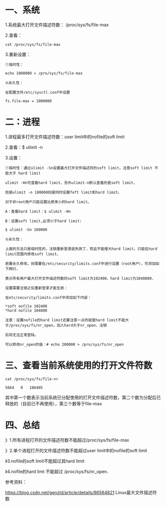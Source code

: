 # 一、系统

   1.系统最大打开文件描述符数： /proc/sys/fs/file-max

   2.查看：
   
    cat /proc/sys/fs/file-max

   3.重新设置：

    ①临时性： 

    echo 1000000 > /pro/sys/fs/file-max

    ②永久性：
    
    在配置文件/etc/sysctl.conf中设置

    fs.file-max = 1000000


# 二：进程

  1.进程最多打开文件描述符数：user limit中的nofile的soft limit

  2.查看：$ ulimit -n

  3.设置：

    ①临时性：通过ulimit -Sn设置最大打开文件描述符的soft limit，注意soft limit 不能大于 hard limit
    
    ulimit -Hn可查看hard limit，另外ulimit-n默认查看的是soft limit，
    
    但是ulimit -n 180000则是同时设置foft limit和hard limit。
   
    对于非root用户只能设置比原来小的hard limit。

    A：查看hard limit：$ ulimit -Hn

    B：设置soft limit,必须小于hard limit:

    $ ulimit -Sn 160000

    ②永久性：
    
    上面的方法只是临时性的，注销重新登录就失效了，而且不能增大hard limit，只能在hard limit范围内修改soft limit，
    
    若要永久修改，则需要在/etc/security/limits.conf中进行设置（root用户），可添加如下两行，
    
    表示所有用户最大打开文件描述符数的soft limit为102400，hard limit为1040800.
    
    设置需要注销之后重新登录才能生效：

    在etc/security/limits.conf中添加如下内容：
     
    *soft nofile 102400
    *hard nofile 104800

    注意：设置nofile的hard limit还要注意一点的就是hard limit不能大于/proc/sys/fs/nr_open，加入hard大于nr_open，注销                        
    
    后将无法正常登陆。

    可以修改nr_open的值：# echo 200000 > /pro/sys/fs/nr_open
    
             
 # 三、查看当前系统使用的打开文件符数

    cat /proc/sys/fs/file-nr

    5664   0   186405

   其中第一个数表示当前系统已分配使用的打开文件描述符数，第二个数为分配后已释放的（目前已不再使用），第三个数等于file-max 

# 四、总结

  》1.所有进程打开的文件描述符数不能超过/proc/sys/fs/file-max

  》2.单个进程打开的文件描述符数不能超过user limit中的nofile的soft limit

  》3.nofile的soft limit不能超过其hard limit

  》4.nofile的hard limt 不能超过 /proc/sys/fs/nr_open.
  
  
参考资料：

https://blog.csdn.net/genzld/article/details/86564821   Linux最大文件描述符数
